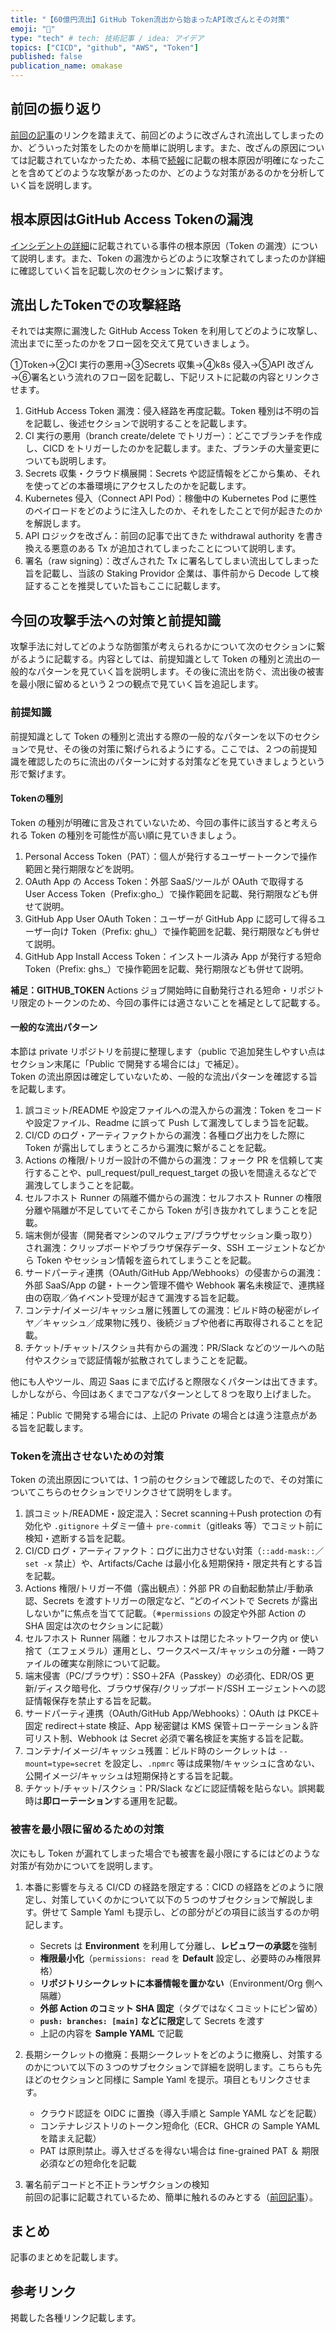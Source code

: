```yaml
---
title: "【60億円流出】GitHub Token流出から始まったAPI改ざんとその対策"
emoji: "🔐"
type: "tech" # tech: 技術記事 / idea: アイデア
topics: ["CICD", "github", "AWS", "Token"]
published: false
publication_name: omakase
---
```


## 前回の振り返り

[前回の記事](https://zenn.dev/omakase/articles/b2e85e51ca45ef)のリンクを踏まえて、前回どのように改ざんされ流出してしまったのか、どういった対策をしたのかを簡単に説明します。また、改ざんの原因については記載されていなかったため、本稿で[続報](https://www.kiln.fi/post/kiln-sabisunozai-jia-dong-oyobisekiyuriteiinsidentoniguan-suruqing-bao)に記載の根本原因が明確になったことを含めてどのような攻撃があったのか、どのような対策があるのかを分析していく旨を説明します。

## 根本原因はGitHub Access Tokenの漏洩

[インシデントの詳細](https://www.kiln.fi/post/kiln-sabisunozai-jia-dong-oyobisekiyuriteiinsidentoniguan-suruqing-bao)に記載されている事件の根本原因（Token の漏洩）について説明します。また、Token の漏洩からどのように攻撃されてしまったのか詳細に確認していく旨を記載し次のセクションに繋げます。

## 流出したTokenでの攻撃経路

それでは実際に漏洩した GitHub Access Token を利用してどのように攻撃し、流出までに至ったのかをフロー図を交えて見ていきましょう。

①Token→②CI 実行の悪用→③Secrets 収集→④k8s 侵入→⑤API 改ざん→⑥署名という流れのフロー図を記載し、下記リストに記載の内容とリンクさせます。

1. GitHub Access Token 漏洩：侵入経路を再度記載。Token 種別は不明の旨を記載し、後述セクションで説明することを記載します。
1. CI 実行の悪用（branch create/delete でトリガー）：どこでブランチを作成し、CICD をトリガーしたのかを記載します。また、ブランチの大量変更についても説明します。
1. Secrets 収集・クラウド横展開：Secrets や認証情報をどこから集め、それを使ってどの本番環境にアクセスしたのかを記載します。
1. Kubernetes 侵入（Connect API Pod）：稼働中の Kubernetes Pod に悪性のペイロードをどのように注入したのか、それをしたことで何が起きたのかを解説します。
1. API ロジックを改ざん：前回の記事で出てきた withdrawal authority を書き換える悪意のある Tx が追加されてしまったことについて説明します。
1. 署名（raw signing）：改ざんされた Tx に署名してしまい流出してしまった旨を記載し、当該の Staking Providor 企業は、事件前から Decode して検証することを推奨していた旨もここに記載します。

## 今回の攻撃手法への対策と前提知識

攻撃手法に対してどのような防御策が考えられるかについて次のセクションに繋がるように記載する。内容としては、前提知識として Token の種別と流出の一般的なパターンを見ていく旨を説明します。その後に流出を防ぐ、流出後の被害を最小限に留めるという２つの観点で見ていく旨を追記します。

### 前提知識

前提知識として Token の種別と流出する際の一般的なパターンを以下のセクションで見せ、その後の対策に繋げられるようにする。ここでは、２つの前提知識を確認したのちに流出のパターンに対する対策などを見ていきましょうという形で繋げます。

#### Tokenの種別

Token の種別が明確に言及されていないため、今回の事件に該当すると考えられる Token の種別を可能性が高い順に見ていきましょう。

1. Personal Access Token（PAT）：個人が発行するユーザートークンで操作範囲と発行期限などを説明。
1. OAuth App の Access Token：外部 SaaS/ツールが OAuth で取得する User Access Token（Prefix:gho\_）で操作範囲を記載、発行期限なども併せて説明。
1. GitHub App User OAuth Token：ユーザーが GitHub App に認可して得るユーザー向け Token（Prefix: ghu\_）で操作範囲を記載、発行期限なども併せて説明。
1. GitHub App Install Access Token：インストール済み App が発行する短命 Token（Prefix: ghs\_）で操作範囲を記載、発行期限なども併せて説明。

**補足：GITHUB_TOKEN**
Actions ジョブ開始時に自動発行される短命・リポジトリ限定のトークンのため、今回の事件には適さないことを補足として記載する。

#### 一般的な流出パターン

本節は private リポジトリを前提に整理します（public で追加発生しやすい点はセクション末尾に「Public で開発する場合には」で補足）。  
Token の流出原因は確定していないため、一般的な流出パターンを確認する旨を記載します。

1. 誤コミット/README や設定ファイルへの混入からの漏洩：Token をコードや設定ファイル、Readme に誤って Push して漏洩してしまう旨を記載。
1. CI/CD のログ・アーティファクトからの漏洩：各種ログ出力をした際に Token が露出してしまうところから漏洩に繋がることを記載。
1. Actions の権限/トリガー設計の不備からの漏洩：フォーク PR を信頼して実行することや、pull_request/pull_request_target の扱いを間違えるなどで漏洩してしまうことを記載。
1. セルフホスト Runner の隔離不備からの漏洩：セルフホスト Runner の権限分離や隔離が不足していてそこから Token が引き抜かれてしまうことを記載。
1. 端末側が侵害（開発者マシンのマルウェア/ブラウザセッション乗っ取り）され漏洩：クリップボードやブラウザ保存データ、SSH エージェントなどから Token やセッション情報を盗られてしまうことを記載。
1. サードパーティ連携（OAuth/GitHub App/Webhooks）の侵害からの漏洩：外部 SaaS/App の鍵・トークン管理不備や Webhook 署名未検証で、連携経由の窃取／偽イベント受理が起きて漏洩する旨を記載。
1. コンテナ/イメージ/キャッシュ層に残置しての漏洩：ビルド時の秘密がレイヤ／キャッシュ／成果物に残り、後続ジョブや他者に再取得されることを記載。
1. チケット/チャット/スクショ共有からの漏洩：PR/Slack などのツールへの貼付やスクショで認証情報が拡散されてしまうことを記載。

他にも人やツール、周辺 Saas にまで広げると際限なくパターンは出てきます。しかしながら、今回はあくまでコアなパターンとして８つを取り上げました。

補足：Public で開発する場合には、上記の Private の場合とは違う注意点がある旨を記載します。

### Tokenを流出させないための対策

Token の流出原因については、1 つ前のセクションで確認したので、その対策についてこちらのセクションでリンクさせて説明をします。

1. 誤コミット/README・設定混入：Secret scanning＋Push protection の有効化や `.gitignore` ＋ダミー値＋ `pre-commit`（gitleaks 等）でコミット前に検知・遮断する旨を記載。
1. CI/CD ログ・アーティファクト：ログに出力させない対策（`::add-mask::`／`set -x` 禁止）や、Artifacts/Cache は最小化＆短期保持・限定共有とする旨を記載。
1. Actions 権限/トリガー不備（露出観点）：外部 PR の自動起動禁止/手動承認、Secrets を渡すトリガーの限定など、“どのイベントで Secrets が露出しないか”に焦点を当てて記載。（※`permissions` の設定や外部 Action の SHA 固定は次のセクションに記載）
1. セルフホスト Runner 隔離：セルフホストは閉じたネットワーク内 or 使い捨て（エフェメラル）運用とし、ワークスペース/キャッシュの分離・一時ファイルの確実な削除について記載。
1. 端末侵害（PC/ブラウザ）：SSO＋2FA（Passkey）の必須化、EDR/OS 更新/ディスク暗号化、ブラウザ保存/クリップボード/SSH エージェントへの認証情報保存を禁止する旨を記載。
1. サードパーティ連携（OAuth/GitHub App/Webhooks）：OAuth は PKCE＋固定 redirect＋state 検証、App 秘密鍵は KMS 保管＋ローテーション＆許可リスト制、Webhook は Secret 必須で署名検証を実施する旨を記載。
1. コンテナ/イメージ/キャッシュ残置：ビルド時のシークレットは `--mount=type=secret` を設定し、`.npmrc` 等は成果物/キャッシュに含めない、公開イメージ/キャッシュは短期保持とする旨を記載。
1. チケット/チャット/スクショ：PR/Slack などに認証情報を貼らない。誤掲載時は**即ローテーション**する運用を記載。

### 被害を最小限に留めるための対策

次にもし Token が漏れてしまった場合でも被害を最小限にするにはどのような対策が有効かについてを説明します。

1. 本番に影響を与える CI/CD の経路を限定する：CICD の経路をどのように限定し、対策していくのかについて以下の５つのサブセクションで解説します。併せて Sample Yaml も提示し、どの部分がどの項目に該当するのか明記します。
   - Secrets は **Environment** を利用して分離し、**レビュワーの承認**を強制
   - **権限最小化**（`permissions: read` を **Default** 設定し、必要時のみ権限昇格）
   - **リポジトリシークレットに本番情報を置かない**（Environment/Org 側へ隔離）
   - **外部 Action のコミット SHA 固定**（タグではなくコミットにピン留め）
   - **`push: branches: [main]` などに限定**して Secrets を渡す
   - 上記の内容を **Sample YAML** で記載

1. 長期シークレットの撤廃：長期シークレットをどのように撤廃し、対策するのかについて以下の３つのサブセクションで詳細を説明します。こちらも先ほどのセクションと同様に Sample Yaml を提示。項目ともリンクさせます。
   - クラウド認証を OIDC に置換（導入手順と Sample YAML などを記載）
   - コンテナレジストリのトークン短命化（ECR、GHCR の Sample YAML を踏まえ記載）
   - PAT は原則禁止。導入せざるを得ない場合は fine-grained PAT ＆ 期限必須などの短命化を記載

1. 署名前デコードと不正トランザクションの検知  
   前回の記事に記載されているため、簡単に触れるのみとする（[前回記事](https://zenn.dev/omakase/articles/b2e85e51ca45ef)）。

## まとめ

記事のまとめを記載します。

## 参考リンク

掲載した各種リンク記載します。
